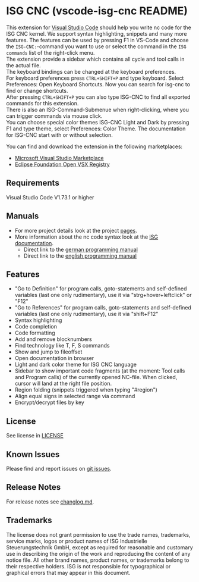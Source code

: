 # ISG CNC (vscode-isg-cnc README)

This extension for [Visual Studio Code](https://code.visualstudio.com/) should help you write nc code for the ISG CNC kernel.
We support syntax highlighting, snippets and many more features. The features can be used by pressing F1 in VS-Code and choose the `ISG-CNC:`-command you want to use or select the command in the `ISG commands` list of the right-click menu. \
The extension provide a sidebar which contains all cycle and tool calls in the actual file. \
The keyboard bindings can be changed at the keyboard preferences.\
For keyboard preferences press `CTRL+SHIFT+P` and type keyboard. Select Preferences: Open Keyboard Shortcuts.
Now you can search for isg-cnc to find or change shortcuts.\
After pressing `CTRL+SHIFT+P` you can also type ISG-CNC to find all exported commands for this extension. \
There is also an ISG-Command-Submenue when right-clicking, where you can trigger commands via mouse click. \
You can choose special color themes ISG-CNC Light and Dark by pressing F1 and type theme, select Preferences: Color Theme.
The documentation for ISG-CNC start with or without selection.

You can find and download the extension in the following marketplaces:

- [Microsoft Visual Studio Marketplace](https://marketplace.visualstudio.com/items?itemName=isg-cnc.vscode-isg-cnc)
- [Eclipse Foundation Open VSX Registry](https://open-vsx.org/extension/isg-cnc/vscode-isg-cnc)

## Requirements

Visual Studio Code V1.73.1 or higher

## Manuals

- For more project details look at the project [pages](https://isg-stuttgart.github.io/vscode-isg-cnc/).
- More information about the nc code syntax look at the [ISG documentation](https://www.isg-stuttgart.de/kernel-html5/).
  - Direct link to the [german programming manual](https://www.isg-stuttgart.de/kernel-html5/de-DE/index.html#414992651)
  - Direct link to the [english programming manual](https://www.isg-stuttgart.de/kernel-html5/en-GB/index.html#414992651)

## Features
- "Go to Definition" for program calls, goto-statements and self-defined variables (last one only rudimentary), use it via "strg+hover+leftclick" or "F12"
- "Go to References" for program calls, goto-statements and self-defined variables (last one only rudimentary), use it via "shift+F12"
- Syntax highlighting
- Code completion
- Code formatting
- Add and remove blocknumbers
- Find technology like T, F, S commands
- Show and jump to fileoffset
- Open documentation in browser
- Light and dark color theme for ISG CNC language
- Sidebar to show important code fragments (at the moment: Tool calls and Program calls) of the currently opened NC-file. When clicked, cursor will land at the right file position.
- Region folding (snippets triggered when typing "#region")
- Align equal signs in selected range via command
- Encrypt/decrypt files by key

## License

See license in [LICENSE](LICENSE)

## Known Issues

Please find and report issues on [git issues](https://github.com/isg-stuttgart/vscode-isg-cnc/issues).

## Release Notes

For release notes see [changlog.md](CHANGELOG.md).

## Trademarks

The license does not grant permission to use the trade names, trademarks, service marks, logos or product names of ISG Industrielle Steuerungstechnik GmbH,
except as required for reasonable and customary use in describing the origin of the work and reproducing the content of any notice file.
All other brand names, product names, or trademarks belong to their respective holders.
ISG is not responsible for typographical or graphical errors that may appear in this document.
